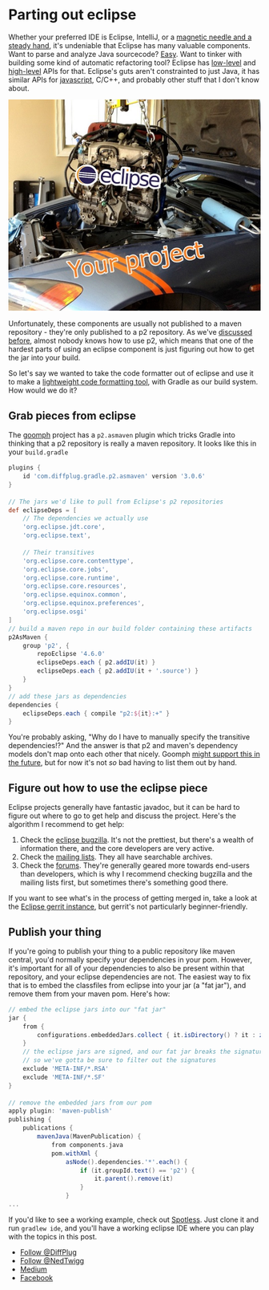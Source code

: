 # Parting out eclipse

Whether your preferred IDE is Eclipse, IntelliJ, or a [magnetic needle and a steady hand](https://xkcd.com/378/), it's undeniable that Eclipse has many valuable components.  Want to parse and analyze Java sourcecode?  [Easy](http://help.eclipse.org/neon/topic/org.eclipse.jdt.doc.isv/reference/api/org/eclipse/jdt/core/dom/ASTParser.html).  Want to tinker with building some kind of automatic refactoring tool?  Eclipse has [low-level](http://help.eclipse.org/neon/topic/org.eclipse.jdt.doc.isv/reference/api/org/eclipse/jdt/core/dom/rewrite/package-summary.html) and [high-level](http://help.eclipse.org/neon/topic/org.eclipse.jdt.doc.isv/reference/api/org/eclipse/jdt/core/refactoring/package-summary.html) APIs for that.  Eclipse's guts aren't constrainted to just Java, it has similar APIs for [javascript](http://help.eclipse.org/kepler/topic/org.eclipse.wst.jsdt.doc/reference/api/overview-summary.html), C/C++, and probably other stuff that I don't know about.

![Dingle Dangle! by Grant. C from Flickr https://www.flickr.com/photos/grant_subaru/14175646490/in/photolist-nADTQ7-5JjmY5-5Jf8x2-5JjmHE-6eH3Kf-7JdcJP-5Jf6d4-5Jf8h6-5Jf94F-5Jjo55-5Jf84B-5Jf726-5JjnvG under https://creativecommons.org/licenses/by/2.0/  Modified by Ned Twigg to add "Eclipse" and "Your project" text](parting-out.jpg)

Unfortunately, these components are usually not published to a maven repository - they're only published to a p2 repository.  As we've [discussed before](http://discuss.diffplug.com/t/p2-maven-and-gradle), almost nobody knows how to use p2, which means that one of the hardest parts of using an eclipse component is just figuring out how to get the jar into your build.

So let's say we wanted to take the code formatter out of eclipse and use it to make a [lightweight code formatting tool](https://github.com/diffplug/spotless), with Gradle as our build system.  How would we do it?

## Grab pieces from eclipse

The [goomph](https://github.com/diffplug/goomph) project has a `p2.asmaven` plugin which tricks Gradle into thinking that a p2 repository is really a maven repository.  It looks like this in your `build.gradle`

```groovy
plugins {
	id 'com.diffplug.gradle.p2.asmaven' version '3.0.6'
}

// The jars we'd like to pull from Eclipse's p2 repositories
def eclipseDeps = [
	// The dependencies we actually use
	'org.eclipse.jdt.core',
	'org.eclipse.text',

	// Their transitives
	'org.eclipse.core.contenttype',
	'org.eclipse.core.jobs',
	'org.eclipse.core.runtime',
	'org.eclipse.core.resources',
	'org.eclipse.equinox.common',
	'org.eclipse.equinox.preferences',
	'org.eclipse.osgi'
]
// build a maven repo in our build folder containing these artifacts
p2AsMaven {
	group 'p2', {
		repoEclipse '4.6.0'
		eclipseDeps.each { p2.addIU(it) }
		eclipseDeps.each { p2.addIU(it + '.source') }
	}
}
// add these jars as dependencies
dependencies {
	eclipseDeps.each { compile "p2:${it}:+" }
}
```

You're probably asking, "Why do I have to manually specify the transitive dependencies!?"  And the answer is that p2 and maven's dependency models don't map onto each other that nicely.  Goomph [might support this in the future](https://github.com/diffplug/goomph/issues/5), but for now it's not *so* bad having to list them out by hand.

## Figure out how to use the eclipse piece

Eclipse projects generally have fantastic javadoc, but it can be hard to figure out where to go to get help and discuss the project.  Here's the algorithm I recommend to get help:

1. Check the [eclipse bugzilla](https://bugs.eclipse.org/bugs/enter_bug.cgi).  It's not the prettiest, but there's a wealth of information there, and the core developers are very active.
2. Check the [mailing lists](https://dev.eclipse.org/mailman/listinfo).  They all have searchable archives.
3. Check the [forums](https://www.eclipse.org/forums/?).  They're generally geared more towards end-users than developers, which is why I recommend checking bugzilla and the mailing lists first, but sometimes there's something good there.

If you want to see what's in the process of getting merged in, take a look at the [Eclipse gerrit instance](https://git.eclipse.org/r/#/admin/projects/), but gerrit's not particularly beginner-friendly.

## Publish your thing

If you're going to publish your thing to a public repository like maven central, you'd normally specify your dependencies in your pom.  However, it's important for all of your dependencies to also be present within that repository, and your eclipse dependencies are not.  The easiest way to fix that is to embed the classfiles from eclipse into your jar (a "fat jar"), and remove them from your maven pom.  Here's how:

```groovy
// embed the eclipse jars into our "fat jar"
jar {
	from {
		configurations.embeddedJars.collect { it.isDirectory() ? it : zipTree(it) }
	}
	// the eclipse jars are signed, and our fat jar breaks the signatures
	// so we've gotta be sure to filter out the signatures
	exclude 'META-INF/*.RSA'
	exclude 'META-INF/*.SF'
}

// remove the embedded jars from our pom
apply plugin: 'maven-publish'
publishing {
	publications {
		mavenJava(MavenPublication) {
			from components.java
			pom.withXml {
				asNode().dependencies.'*'.each() {
					if (it.groupId.text() == 'p2') {
						it.parent().remove(it)
					}
				}
...
```

If you'd like to see a working example, check out [Spotless](https://github.com/diffplug/spotless).  Just clone it and run `gradlew ide`, and you'll have a working eclipse IDE where you can play with the topics in this post.

<!---freshmark follow
output = follow;
-->
* [Follow @DiffPlug](https://twitter.com/DiffPlug)
* [Follow @NedTwigg](https://twitter.com/NedTwigg)
* [Medium](https://medium.com/diffplug)
* [Facebook](https://www.facebook.com/DiffPlug)

<!---freshmark /follow -->
